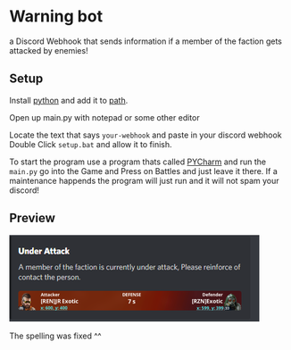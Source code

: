 # Warning bot

a Discord Webhook that sends information if a member of the faction gets attacked by enemies!

## Setup

Install [python](https://www.python.org) and add it to [path](https://datatofish.com/add-python-to-windows-path/).

Open up main.py with notepad or some other editor

Locate the text that says ```your-webhook``` and paste in your discord webhook
Double Click ```setup.bat``` and allow it to finish.

To start the program use a program thats called [PYCharm](https://www.jetbrains.com/pycharm/) and run the ```main.py``` go into the Game and Press on Battles and just leave it there. If a maintenance happends the program will just run and it will not spam your discord!

## Preview

![preview](preview.png "Preview")

The spelling was fixed ^^
